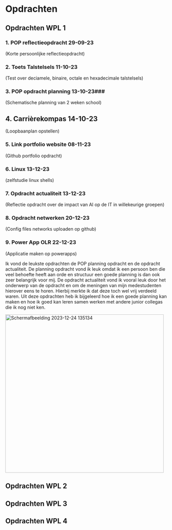 # Opdrachten

## Opdrachten WPL 1

### 1. POP reflectieopdracht  29-09-23 
(Korte persoonlijke reflectieopdracht)

### 2. Toets Talstelsels  11-10-23 
(Test over deciamele, binaire, octale en hexadecimale talstelsels)

### 3. POP opdracht planning 13-10-23### 
(Schematische planning van 2 weken school)

## 4. Carrièrekompas 14-10-23 
(Loopbaanplan opstellen)

### 5. Link portfolio website 08-11-23 
(Github portfolio opdracht)

### 6. Linux 13-12-23 
(zelfstudie linux shells)

### 7. Opdracht actualiteit 13-12-23 
(Reflectie opdracht over de impact van AI op de IT in willekeurige groepen)

### 8. Opdracht netwerken 20-12-23 
(Config files networks uploaden op github)

### 9. Power App OLR 22-12-23 
(Applicatie maken op powerapps)

Ik vond de leukste opdrachten de POP planning opdracht en de opdracht actualiteit. De planning opdracht vond ik leuk omdat ik een persoon ben die veel behoefte heeft aan orde en structuur een goede planning is dan ook zeer belangrijk voor mij. De opdracht actualiteit vond ik vooral leuk door het onderwerp van de opdracht en om de meningen van mijn medestudenten hierover eens te horen. Hierbij merkte ik dat deze toch wel vrij verdeeld waren. Uit deze opdrachten heb ik bijgeleerd hoe ik een goede planning kan maken en hoe ik goed kan leren samen werken met andere junior collegas die ik nog niet ken.


<img width="493" alt="Schermafbeelding 2023-12-24 135134" src="https://github.com/PXL-Digital-SNE-Werkplekleren/portfolio-JonathanDanielsPXL/assets/146947512/fd31250e-d7ed-495b-834f-70994da66d47">


## Opdrachten WPL 2

## Opdrachten WPL 3

## Opdrachten WPL 4
